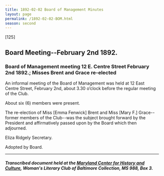 ```yaml
---
title: 1892-02-02 Board of Management Minutes
layout: page
permalink: /1892-02-02-BOM.html
season: second
---
```


<style>
    #maincontent{
        font-size:1.4em;
    }
</style>
[125]

## Board Meeting--February 2nd 1892.

### Board of Management meeting 12 E. Centre Street February 2nd 1892.; Misses Brent and Grace re-elected

An informal meeting of the Board of Management was held at 12 East Centre Street, February 2nd, about 3.30 o’clock before the regular meeting of the Club.

About six (6) members were present.

The re-election of Miss [Emma Fenwick] Brent and Miss [Mary F.] Grace--former members of the Club--was the subject brought forward by the President and affirmatively passed upon by the Board which then adjourned.

Eliza Ridgely
Secretary.

Adopted by Board.

<hr>

##### Transcribed document held at the [Maryland Center for History and Culture](http://mdhs.org/), Woman's Literary Club of Baltimore Collection, MS 988, Box 3. 